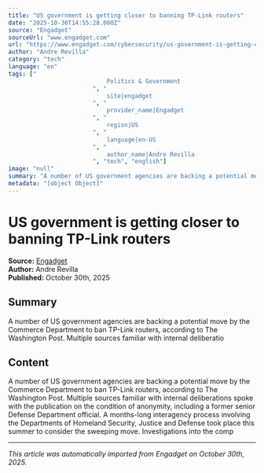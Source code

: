```yaml
---
title: "US government is getting closer to banning TP-Link routers"
date: "2025-10-30T14:55:28.000Z"
source: "Engadget"
sourceUrl: "www.engadget.com"
url: "https://www.engadget.com/cybersecurity/us-government-is-getting-closer-to-banning-tp-link-routers-145528317.html?src=rss"
author: "Andre Revilla"
category: "tech"
language: "en"
tags: ["
                            Politics & Government
                        ", "
                            site|engadget
                        ", "
                            provider_name|Engadget
                        ", "
                            region|US
                        ", "
                            language|en-US
                        ", "
                            author_name|Andre Revilla
                        ", "tech", "english"]
image: "null"
summary: "A number of US government agencies are backing a potential move by the Commerce Department to ban TP-Link routers, according to The Washington Post. Multiple sources familiar with internal deliberatio"
metadata: "[object Object]"
---
```


# US government is getting closer to banning TP-Link routers

**Source:** [Engadget](https://www.engadget.com/cybersecurity/us-government-is-getting-closer-to-banning-tp-link-routers-145528317.html?src=rss)  
**Author:** Andre Revilla  
**Published:** October 30th, 2025  

## Summary

A number of US government agencies are backing a potential move by the Commerce Department to ban TP-Link routers, according to The Washington Post. Multiple sources familiar with internal deliberatio

## Content

A number of US government agencies are backing a potential move by the Commerce Department to ban TP-Link routers, according to The Washington Post. Multiple sources familiar with internal deliberations spoke with the publication on the condition of anonymity, including a former senior Defense Department official. A months-long interagency process involving the Departments of Homeland Security, Justice and Defense took place this summer to consider the sweeping move. Investigations into the comp

---

*This article was automatically imported from Engadget on October 30th, 2025.*
